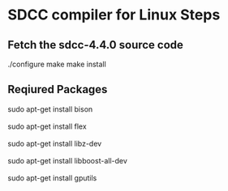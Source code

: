 <h1> SDCC compiler for Linux Steps </h1>

<h2> Fetch the  sdcc-4.4.0 source code </h2>
<p>
./configure 
make 
make install
</p>

<h2> Reqiured Packages </h2>

<p>
<div> sudo apt-get install bison </div> <br />
<div> sudo apt-get install flex </div> <br />
<div> sudo apt-get install libz-dev </div> <br />
<div> sudo apt-get install libboost-all-dev </div> <br />
<div> sudo apt-get install gputils </div>
</p>


